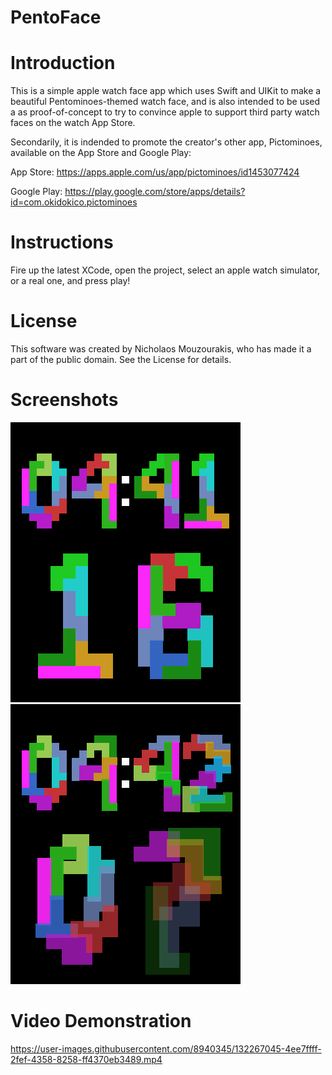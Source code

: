 PentoFace
=========

# Introduction
This is a simple apple watch face app which uses Swift and UIKit to make a beautiful
Pentominoes-themed watch face, and is also intended to be used a as proof-of-concept
to try to convince apple to support third party watch faces on the watch App Store.

Secondarily, it is indended to promote the creator's other app, Pictominoes, available
on the App Store and Google Play:

App Store: https://apps.apple.com/us/app/pictominoes/id1453077424

Google Play: https://play.google.com/store/apps/details?id=com.okidokico.pictominoes

# Instructions
Fire up the latest XCode, open the project, select an apple watch simulator, or a real one, and press play!

# License
This software was created by Nicholaos Mouzourakis, who has made it a part of the public domain.
See the License for details.

# Screenshots
![Screen1](Screens/Screen1.png)
![Screen2](Screens/Screen2.png)

# Video Demonstration
https://user-images.githubusercontent.com/8940345/132267045-4ee7ffff-2fef-4358-8258-ff4370eb3489.mp4
